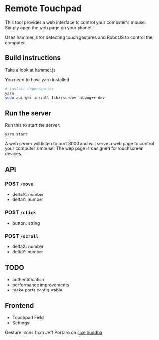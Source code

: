 # Remote Touchpad

This tool provides a web interface to control your computer's mouse. Simply open the web page on your phone!

Uses hammer.js for detecting touch gestures and RobotJS to control the computer.

## Build instructions

Take a look at hammer.js

You need to have yarn installed

``` sh
# install dependencies
yarn
sudo apt-get install libxtst-dev libpng++-dev
```

## Run the server

Run this to start the server:

```
yarn start
```

A web server will listen to port 3000 and will serve a web page to control your computer's mouse. The wep page is designed for touchscreen devices.

## API

### POST `/move`

- deltaX: number
- deltaY: number

### POST `/click`

- button: string

### POST `/scroll`

- deltaX: number
- deltaY: number

## TODO

- authentification
- performance improvements
- make ports configurable

## Frontend

- Touchpad Field
- Settings

Gesture icons from Jeff Portaro on [pixelbuddha](https://pixelbuddha.net/freebie/touch-gestures-icons)
